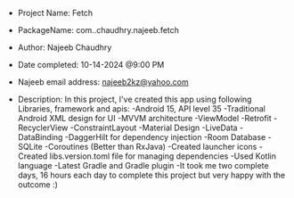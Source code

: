 - Project Name: Fetch
- PackageName: com..chaudhry.najeeb.fetch
- Author: Najeeb Chaudhry
- Date completed: 10-14-2024 @9:00 PM
- Najeeb email address: najeeb2kz@yahoo.com

- Description: In this project, I've created this app using following Libraries, framework and apis:
    -Android 15, API level 35
    -Traditional Android XML design for UI
    -MVVM architecture
    -ViewModel
    -Retrofit
    -RecyclerView
    -ConstraintLayout
    -Material Design
    -LiveData
    -DataBinding
    -DaggerHilt for dependency injection
    -Room Database
    -SQLite
    -Coroutines (Better than RxJava)
    -Created launcher icons
    -Created libs.version.toml file for managing dependencies
    -Used Kotlin language
    -Latest Gradle and Gradle plugin
    -It took me two complete days, 16 hours each day to complete this project but very happy with the outcome :)
